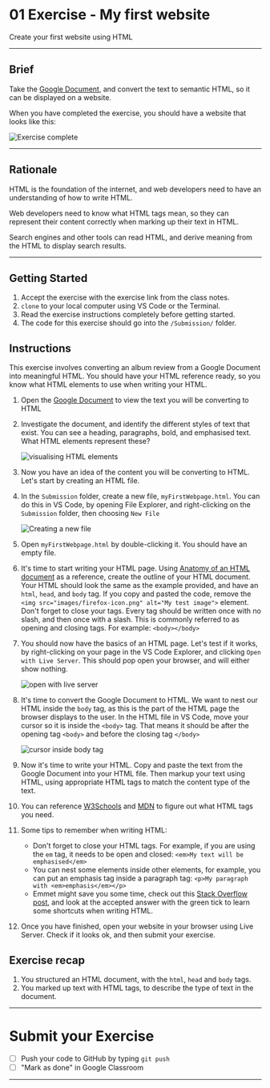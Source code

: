# 01 Exercise - My first website

Create your first website using HTML

---

## Brief

Take the [Google Document](https://docs.google.com/document/d/1cYypYAKGYEA6Ar4XfUU_TYGYGpAvzHdL5OMw0MJtJzM/edit?usp=sharing), and convert the text to semantic HTML, so it can be displayed on a website.

When you have completed the exercise, you should have a website that looks like this:

![Exercise complete](docs/exercise-complete.png)

---

## Rationale

HTML is the foundation of the internet, and web developers need to have an understanding of how to write HTML.

Web developers need to know what HTML tags mean, so they can represent their content correctly when marking up their text in HTML.

Search engines and other tools can read HTML, and derive meaning from the HTML to display search results.

---

## Getting Started

1. Accept the exercise with the exercise link from the class notes.
2. `clone` to your local computer using VS Code or the Terminal.
3. Read the exercise instructions completely before getting started.
4. The code for this exercise should go into the `/Submission/` folder.

## Instructions

This exercise involves converting an album review from a Google Document into meaningful HTML. You should have your HTML reference ready, so you know what HTML elements to use when writing your HTML.

1. Open the [Google Document](https://docs.google.com/document/d/1cYypYAKGYEA6Ar4XfUU_TYGYGpAvzHdL5OMw0MJtJzM/edit?usp=sharing) to view the text you will be converting to HTML
2. Investigate the document, and identify the different styles of text that exist. You can see a heading, paragraphs, bold, and emphasised text. What HTML elements represent these?

   ![visualising HTML elements](docs/exercise-visualise-elements.png)

3. Now you have an idea of the content you will be converting to HTML. Let's start by creating an HTML file.
4. In the `Submission` folder, create a new file, `myFirstWebpage.html`. You can do this in VS Code, by opening File Explorer, and right-clicking on the `Submission` folder, then choosing `New File`

   ![Creating a new file](docs/exercise-create-new-file.png)

5. Open `myFirstWebpage.html` by double-clicking it. You should have an empty file.
6. It's time to start writing your HTML page. Using [Anatomy of an HTML document](https://developer.mozilla.org/en-US/docs/Learn/Getting_started_with_the_web/HTML_basics#Anatomy_of_an_HTML_document) as a reference, create the outline of your HTML document. Your HTML should look the same as the example provided, and have an `html`, `head`, and `body` tag. If you copy and pasted the code, remove the `<img src="images/firefox-icon.png" alt="My test image">` element. Don't forget to close your tags. Every tag should be written once with no slash, and then once with a slash. This is commonly referred to as opening and closing tags. For example: `<body></body>`
7. You should now have the basics of an HTML page. Let's test if it works, by right-clicking on your page in the VS Code Explorer, and clicking `Open with Live Server`. This should pop open your browser, and will either show nothing.

   ![open with live server](docs/exercise-open-with-live-server.png)

8. It's time to convert the Google Document to HTML. We want to nest our HTML inside the `body` tag, as this is the part of the HTML page the browser displays to the user. In the HTML file in VS Code, move your cursor so it is inside the `<body>` tag. That means it should be after the opening tag `<body>` and before the closing tag `</body>`

   ![cursor inside body tag](docs/exercise-cursor.png)

9. Now it's time to write your HTML. Copy and paste the text from the Google Document into your HTML file. Then markup your text using HTML, using appropriate HTML tags to match the content type of the text.
10. You can reference [W3Schools](https://www.w3schools.com/tags/default.asp) and [MDN](https://developer.mozilla.org/en-US/docs/Web/HTML/Element) to figure out what HTML tags you need.
11. Some tips to remember when writing HTML:
    - Don't forget to close your HTML tags. For example, if you are using the `em` tag, it needs to be open and closed: `<em>My text will be emphasised</em>`
    - You can nest some elements inside other elements, for example, you can put an emphasis tag inside a paragraph tag: `<p>My paragraph with <em>emphasis</em></p>`
    - Emmet might save you some time, check out this [Stack Overflow post](https://stackoverflow.com/a/46854557), and look at the accepted answer with the green tick to learn some shortcuts when writing HTML.
12. Once you have finished, open your website in your browser using Live Server. Check if it looks ok, and then submit your exercise.

## Exercise recap

1. You structured an HTML document, with the `html`, `head` and `body` tags.
2. You marked up text with HTML tags, to describe the type of text in the document.

---

# Submit your Exercise

- [ ] Push your code to GitHub by typing `git push`
- [ ] "Mark as done" in Google Classroom

---
